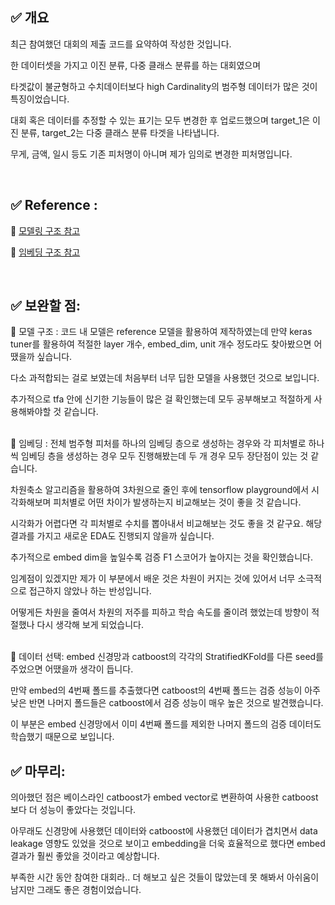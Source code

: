 ## ✅ 개요

최근 참여했던 대회의 제출 코드를 요약하여 작성한 것입니다.
<p> 한 데이터셋을 가지고 이진 분류, 다중 클래스 분류를 하는 대회였으며 <p> 타겟값이 불균형하고 수치데이터보다 high Cardinality의 범주형 데이터가 많은 것이 특징이었습니다.   

대회 혹은 데이터를 추정할 수 있는 표기는 모두 변경한 후 업로드했으며
target_1은 이진 분류, target_2는 다중 클래스 분류 타겟을 나타냅니다.<p>

무게, 금액, 일시 등도 기존 피처명이 아니며 제가 임의로 변경한 피처명입니다.

<br>

## ✅ Reference : 
📌 [모델링 구조 참고](https://www.kaggle.com/pourchot/simple-neural-network) <p>
📌 [임베딩 구조 참고](https://www.kaggle.com/abhishek/same-old-entity-embeddings)

<br>

## ✅ 보완할 점:
🔹 모델 구조 : 코드 내 모델은 reference 모델을 활용하여 제작하였는데 만약 keras tuner를 활용하여 적절한 layer 개수, embed_dim, unit 개수 정도라도 찾아봤으면 어땠을까 싶습니다.<p> 다소 과적합되는 걸로 보였는데 처음부터 너무 딥한 모델을 사용했던 것으로 보입니다.<p> 추가적으로 tfa 안에 신기한 기능들이 많은 걸 확인했는데 모두 공부해보고 적절하게 사용해봐야할 것 같습니다.
<p> <br>
🔹 임베딩 : 전체 범주형 피처를 하나의 임베딩 층으로 생성하는 경우와 각 피처별로 하나씩 임베딩 층을 생성하는 경우 모두 진행해봤는데 두 개 경우 모두 장단점이 있는 것 같습니다.<p> 차원축소 알고리즘을 활용하여 3차원으로 줄인 후에 tensorflow playground에서 시각화해보며 피처별로 어떤 차이가 발생하는지 비교해보는 것이 좋을 것 같습니다.<p> 시각화가 어렵다면 각 피처별로 수치를 뽑아내서 비교해보는 것도 좋을 것 같구요. 해당 결과를 가지고 새로운 EDA도 진행되지 않을까 싶습니다.<p>
추가적으로 embed dim을 높일수록 검증 F1 스코어가 높아지는 것을 확인했습니다.
<p> 임계점이 있겠지만 제가 이 부분에서 배운 것은 차원이 커지는 것에 있어서 너무 소극적으로 접근하지 않았나 하는 반성입니다. <p>어떻게든 차원을 줄여서 차원의 저주를 피하고 학습 속도를 줄이려 했었는데 방향이 적절했나 다시 생각해 보게 되었습니다.
<p> <br>
🔹 데이터 선택: embed 신경망과 catboost의 각각의 StratifiedKFold를 다른 seed를 주었으면 어땠을까 생각이 듭니다.<p> 만약 embed의 4번째 폴드를 추출했다면 catboost의 4번째 폴드는 검증 성능이 아주 낮은 반면 나머지 폴드들은 catboost에서 검증 성능이 매우 높은 것으로 발견했습니다. <p>이 부분은 embed 신경망에서 이미 4번째 폴드를 제외한 나머지 폴드의 검증 데이터도 학습했기 때문으로 보입니다.


<br>


## ✅ 마무리:

의아했던 점은 베이스라인 catboost가 embed vector로 변환하여 사용한 catboost보다 더 성능이 좋았다는 것입니다. <p>
아무래도 신경망에 사용했던 데이터와 catboost에 사용했던 데이터가 겹치면서 data leakage 영향도 있었을 것으로 보이고 embedding을 더욱 효율적으로 했다면 embed결과가 훨씬 좋았을 것이라고 예상합니다. <p>

부족한 시간 동안 참여한 대회라.. 더 해보고 싶은 것들이 많았는데 못 해봐서 아쉬움이 남지만 그래도 좋은 경험이었습니다. <p>
